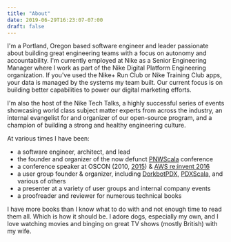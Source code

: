 ```yaml
---
title: "About"
date: 2019-06-29T16:23:07-07:00
draft: false	
---
```


I'm a Portland, Oregon based software engineer and leader passionate about building great engineering teams with a focus on autonomy and accountability. I'm currently employed at Nike as a Senior Engineering Manager where I work as part of the Nike Digital Platform Engineering organization. If you've used the Nike+ Run Club or Nike Training Club apps, your data is managed by the systems my team built. Our current focus is on building better capabilities to power our digital marketing efforts.

I'm also the host of the Nike Tech Talks, a highly successful series of events showcasing world class subject matter experts from across the industry, an internal evangelist for and organizer of our open-source program, and a champion of building a strong and healthy engineering culture.

At various times I have been:

* a software engineer, architect, and lead
* the founder and organizer of the now defunct [PNWScala](http://pnwscala.org/) conference
* a conference speaker at OSCON (2010, [2015](https://youtu.be/-LiQCpPj8RM)) & [AWS re:invent 2016](https://youtu.be/7R5FLvr-aBE)
* a user group founder & organizer, including [DorkbotPDX](http://dorkbotpdx.org/), [PDXScala](https://www.meetup.com/PDXScala/), and various of others
* a presenter at a variety of user groups and internal company events
* a proofreader and reviewer for numerous technical books

I have more books than I know what to do with and not enough time to read them all. Which is how it should be. I adore dogs, especially my own, and I love watching movies and binging on great TV shows (mostly British) with my wife.
